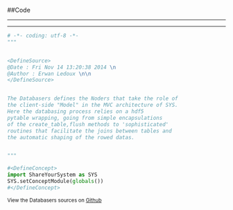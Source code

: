 
<!--
FrozenIsBool False
-->

##Code

----

<ClassDocStr>

----

```python
# -*- coding: utf-8 -*-
"""


<DefineSource>
@Date : Fri Nov 14 13:20:38 2014 \n
@Author : Erwan Ledoux \n\n
</DefineSource>


The Databasers defines the Noders that take the role of 
the client-side "Model" in the MVC architecture of SYS. 
Here the databasing process relies on a hdf5 
pytable wrapping, going from simple encapsulations
of the create_table,flush methods to 'sophisticated'
routines that facilitate the joins between tables and 
the automatic shaping of the rowed datas.


"""

#<DefineConcept>
import ShareYourSystem as SYS
SYS.setConceptModule(globals())
#</DefineConcept>

```

<small>
View the Databasers sources on <a href="https://github.com/Ledoux/ShareYourSystem/tree/master/Pythonlogy/ShareYourSystem/Databasers" target="_blank">Github</a>
</small>

